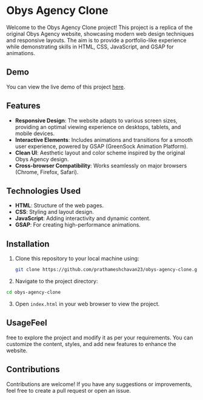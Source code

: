 # Obys Agency Clone

Welcome to the Obys Agency Clone project! This project is a replica of the original Obys Agency website, showcasing modern web design techniques and responsive layouts. The aim is to provide a portfolio-like experience while demonstrating skills in HTML, CSS, JavaScript, and GSAP for animations.

## Demo

You can view the live demo of this project [here](<https://obys-agency-ui-clone.netlify.app/>).

## Features

- **Responsive Design**: The website adapts to various screen sizes, providing an optimal viewing experience on desktops, tablets, and mobile devices.
- **Interactive Elements**: Includes animations and transitions for a smooth user experience, powered by GSAP (GreenSock Animation Platform).
- **Clean UI**: Aesthetic layout and color scheme inspired by the original Obys Agency design.
- **Cross-browser Compatibility**: Works seamlessly on major browsers (Chrome, Firefox, Safari).

## Technologies Used

- **HTML**: Structure of the web pages.
- **CSS**: Styling and layout design.
- **JavaScript**: Adding interactivity and dynamic content.
- **GSAP**: For creating high-performance animations.

## Installation

1. Clone this repository to your local machine using:
   ```bash
   git clone https://github.com/prathameshchavan23/obys-agency-clone.git
   ```
2. Navigate to the project directory:
```bash
cd obys-agency-clone
```
3. Open ```index.html``` in your web browser to view the project.

## UsageFeel 

free to explore the project and modify it as per your requirements. You can customize the content, styles, and add new features to enhance the website.

## Contributions 

Contributions are welcome! If you have any suggestions or improvements, feel free to create a pull request or open an issue.
